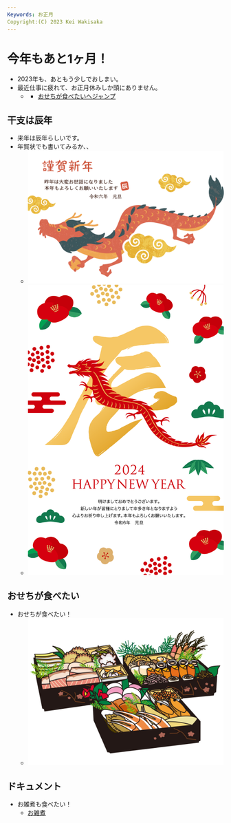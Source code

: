 ```yaml
---
Keywords: お正月
Copyright:(C) 2023 Kei Wakisaka
---
```


# 今年もあと1ヶ月！ 
  - 2023年も、あともう少しでおしまい。
  - 最近仕事に疲れて、お正月休みしか頭にありません。
    - * [おせちが食べたいへジャンプ](#white)

## 干支は辰年
  - 来年は辰年らしいです。
  - 年賀状でも書いてみるか、、
    - ![2024年の年賀状用フリー素材調べてみました1](年賀状2024_1.png)
    - ![2024年の年賀状用フリー素材調べてみました2](年賀状2024_2.png)

## <span id="white">おせちが食べたい</span>
  - おせちが食べたい！
    - ![](おせち.jpg)

## ドキュメント
  - お雑煮も食べたい！
    - [お雑煮](https://www.kurashiru.com/articles/47e5f18f-f5a9-4af8-be7f-6fc3d45a8dc8)
